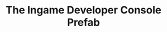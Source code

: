 ---
title: The Ingame Developer Console Prefab
position: 1.0
type: ""
description: Adding the IDC to your scene

content_markdown: |-
  To start simply add the '**IDCCanvas**' prefab to your scene. You can find this prefab in the 'Assets/Ingame Developer Console/Prefabs' folder.
  
  When your game is running you can toggle the console window by using the Backquote/Backtick key (**`**).

  ![idc-console](idc-console.png)

  The IDC will not work if you don't add the IDC prefab to your scene.
  {: .warning }

---